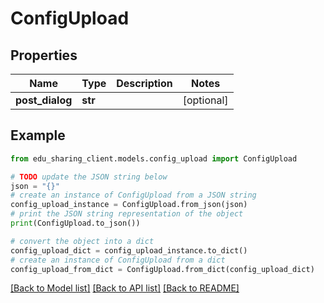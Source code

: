 # ConfigUpload


## Properties

Name | Type | Description | Notes
------------ | ------------- | ------------- | -------------
**post_dialog** | **str** |  | [optional] 

## Example

```python
from edu_sharing_client.models.config_upload import ConfigUpload

# TODO update the JSON string below
json = "{}"
# create an instance of ConfigUpload from a JSON string
config_upload_instance = ConfigUpload.from_json(json)
# print the JSON string representation of the object
print(ConfigUpload.to_json())

# convert the object into a dict
config_upload_dict = config_upload_instance.to_dict()
# create an instance of ConfigUpload from a dict
config_upload_from_dict = ConfigUpload.from_dict(config_upload_dict)
```
[[Back to Model list]](../README.md#documentation-for-models) [[Back to API list]](../README.md#documentation-for-api-endpoints) [[Back to README]](../README.md)


